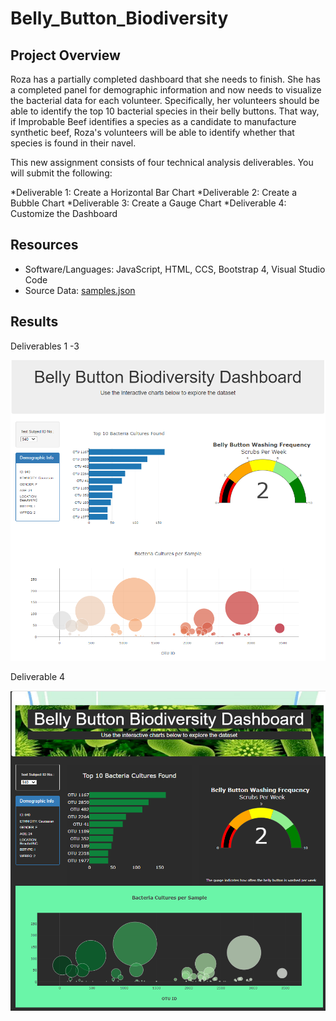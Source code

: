 # Belly_Button_Biodiversity

## Project Overview
Roza has a partially completed dashboard that she needs to finish. She has a completed panel for demographic information and now needs to visualize the bacterial data for each volunteer. Specifically, her volunteers should be able to identify the top 10 bacterial species in their belly buttons. That way, if Improbable Beef identifies a species as a candidate to manufacture synthetic beef, Roza's volunteers will be able to identify whether that species is found in their navel.

This new assignment consists of four technical analysis deliverables. You will submit the following:

*Deliverable 1: Create a Horizontal Bar Chart
*Deliverable 2: Create a Bubble Chart
*Deliverable 3: Create a Gauge Chart
*Deliverable 4: Customize the Dashboard

## Resources
* Software/Languages: JavaScript, HTML, CCS, Bootstrap 4, Visual Studio Code
* Source Data: [samples.json](https://github.com/timbialek/Belly_Button_Biodiversity/blob/main/samples.json)

## Results

Deliverables 1 -3

![](https://github.com/timbialek/Belly_Button_Biodiversity/blob/main/Images/ViewBeforeEnhancements.PNG)

Deliverable 4

![](https://github.com/timbialek/Belly_Button_Biodiversity/blob/main/Images/ViewWithEnhancements1.PNG)